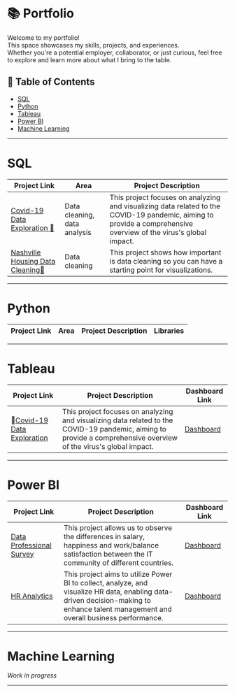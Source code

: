 # 📚 Portfolio
Welcome to my portfolio! <br>
This space showcases my skills, projects, and experiences. <br>
Whether you're a potential employer, collaborator, or just curious, feel free to explore and learn more about what I bring to the table.

## 📑 Table of Contents
- [SQL](#sql)
- [Python](#python)
- [Tableau](#tableau)
- [Power BI](#Power-BI)
- [Machine Learning](#Machine-Learning)


***

# SQL

| Project Link | Area | Project Description | 
|---|---|---|  
| [Covid-19 Data Exploration 🦠](https://github.com/arza1uz/Covid-19-Data-Exploration)| Data cleaning, data analysis | This project focuses on analyzing and visualizing data related to the COVID-19 pandemic, aiming to provide a comprehensive overview of the virus's global impact. 
| [Nashville Housing Data Cleaning🏡](https://github.com/arza1uz/Nashville-Housing-Data-Cleaning)| Data cleaning | This project shows how important is data cleaning so you can have a starting point for visualizations.

***

# Python

| Project Link | Area | Project Description | Libraries |    
|---|---|---|---|

***

# Tableau

| Project Link | Project Description | Dashboard Link |
|---|---|---|
| 🦠[Covid-19 Data Exploration](https://github.com/arza1uz/Covid-19-Data-Exploration)| This project focuses on analyzing and visualizing data related to the COVID-19 pandemic, aiming to provide a comprehensive overview of the virus's global impact. | [Dashboard](https://public.tableau.com/app/profile/jos.antonio.guerrero.arzaluz/viz/Covid-19Dashboard_17065988084280/Dashboard1?publish=yes) |


***

# Power BI

| Project Link | Project Description | Dashboard Link |
|---|---|---|
|[Data Professional Survey](https://github.com/arza1uz/Data-Professional-Survey)|This project allows us to observe the differences in salary, happiness and work/balance satisfaction between the IT community of different countries.|[Dashboard](https://app.powerbi.com/view?r=eyJrIjoiMGMzYjFmN2QtMDM5Yy00NTFkLTkwYmQtZmI2MDU0MzI3NzMxIiwidCI6IjVmMjgyOTEwLTE3NmYtNDU5ZC1hYjdkLWI3NDRhYTZlZmMwNyIsImMiOjR9)| 
|[HR Analytics](https://github.com/arza1uz/HR-analytics)| This project aims to utilize Power BI to collect, analyze, and visualize HR data, enabling data-driven decision-making to enhance talent management and overall business performance.|[Dashboard](https://app.powerbi.com/view?r=eyJrIjoiN2MwNDZiZDktOWI4Mi00YjMzLWFlNTEtZGIwMzMxMjgwYTEyIiwidCI6IjVmMjgyOTEwLTE3NmYtNDU5ZC1hYjdkLWI3NDRhYTZlZmMwNyIsImMiOjR9)|
***



# Machine Learning
*Work in progress*

***
